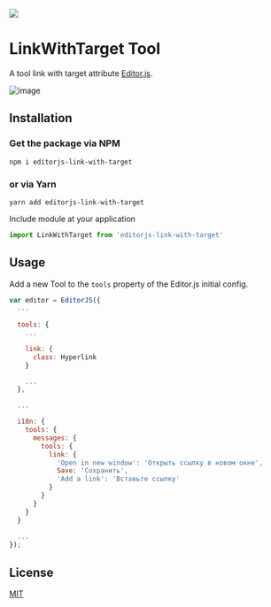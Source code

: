 ![](https://badgen.net/badge/Editor.js/v2.0/blue)

# LinkWithTarget Tool

A tool link with target attribute [Editor.js](https://editorjs.io).  

![image](https://user-images.githubusercontent.com/44319098/118274578-f8c6b700-b4cd-11eb-808c-190b30721412.png)

## Installation

### Get the package via NPM

```shell
npm i editorjs-link-with-target
```
### or via Yarn

```shell
yarn add editorjs-link-with-target
```

Include module at your application

```javascript
import LinkWithTarget from 'editorjs-link-with-target'
```

## Usage
Add a new Tool to the `tools` property of the Editor.js initial config.

```javascript
var editor = EditorJS({
  ...
  
  tools: {
    ...

    link: {
      class: Hyperlink
    }

    ...
  },

  ...

  i18n: {
    tools: {
      messages: {
        tools: {
          link: {
            'Open in new window': 'Открыть ссылку в новом окне',
            Save: 'Сохранить',
            'Add a link': 'Вставьте ссылку'
          }
        }
      }
    }
  }
  
  ...
});
```

## License
[MIT](https://tamit.info)
